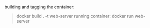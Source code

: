 building and tagging the container:
> docker build . -t web-server
running container:
> docker run web-server
